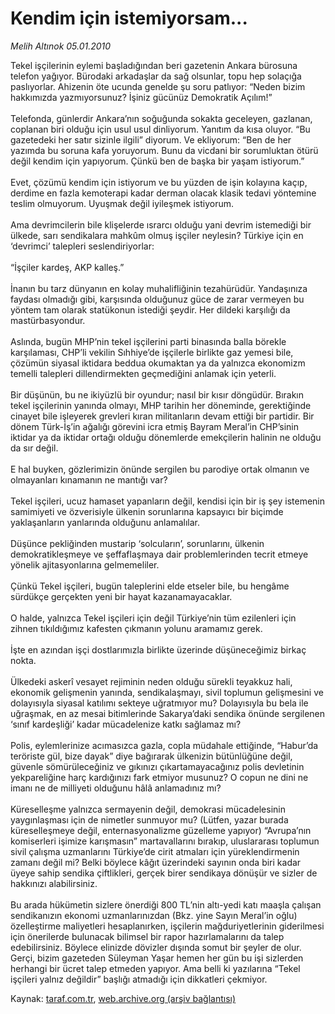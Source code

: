 # Kendim için istemiyorsam...

*Melih Altınok 05.01.2010*

<div class="yazi">Tekel işçilerinin eylemi başladığından beri gazetenin Ankara bürosuna telefon yağıyor. Bürodaki arkadaşlar da sağ olsunlar, topu hep solaçığa paslıyorlar. Ahizenin öte ucunda genelde şu soru patlıyor: “Neden bizim hakkımızda yazmıyorsunuz? İşiniz gücünüz Demokratik Açılım!” <br/><br/>Telefonda, günlerdir Ankara’nın soğuğunda sokakta geceleyen, gazlanan, coplanan biri olduğu için usul usul dinliyorum. Yanıtım da kısa oluyor. “Bu gazetedeki her satır sizinle ilgili” diyorum. Ve ekliyorum: “Ben de her yazımda bu soruna kafa yoruyorum. Bunu da vicdani bir sorumluktan ötürü değil kendim için yapıyorum. Çünkü ben de başka bir yaşam istiyorum.” <br/><br/>Evet, çözümü kendim için istiyorum ve bu yüzden de işin kolayına kaçıp, derdime en fazla kemoterapi kadar derman olacak klasik tedavi yöntemine teslim olmuyorum. Uyuşmak değil iyileşmek istiyorum. <br/><br/>Ama devrimcilerin bile klişelerde ısrarcı olduğu yani devrim istemediği bir ülkede, sarı sendikalara mahkûm olmuş işçiler neylesin? Türkiye için en ‘devrimci’ talepleri seslendiriyorlar: <br/><br/>“İşçiler kardeş, AKP kalleş.” <br/><br/>İnanın bu tarz dünyanın en kolay muhalifliğinin tezahürüdür. Yandaşınıza faydası olmadığı gibi, karşısında olduğunuz güce de zarar vermeyen bu yöntem tam olarak statükonun istediği şeydir. Her dildeki karşılığı da mastürbasyondur. <br/><br/>Aslında, bugün MHP’nin tekel işçilerini parti binasında balla börekle karşılaması, CHP’li vekilin Sıhhiye’de işçilerle birlikte gaz yemesi bile, çözümün siyasal iktidara beddua okumaktan ya da yalnızca ekonomizm temelli talepleri dillendirmekten geçmediğini anlamak için yeterli. <br/><br/>Bir düşünün, bu ne ikiyüzlü bir oyundur; nasıl bir kısır döngüdür. Bırakın tekel işçilerinin yanında olmayı, MHP tarihin her döneminde, gerektiğinde cinayet bile işleyerek grevleri kıran militanların devam ettiği bir partidir. Bir dönem Türk-İş’in ağalığı görevini icra etmiş Bayram Meral’in CHP’sinin iktidar ya da iktidar ortağı olduğu dönemlerde emekçilerin halinin ne olduğu da sır değil. <br/><br/>E hal buyken, gözlerimizin önünde sergilen bu parodiye ortak olmanın ve olmayanları kınamanın ne mantığı var? <br/><br/>Tekel işçileri, ucuz hamaset yapanların değil, kendisi için bir iş şey istemenin samimiyeti ve özverisiyle ülkenin sorunlarına kapsayıcı bir biçimde yaklaşanların yanlarında olduğunu anlamalılar. <br/><br/>Düşünce pekliğinden mustarip ‘solcuların’, sorunlarını, ülkenin demokratikleşmeye ve şeffaflaşmaya dair problemlerinden tecrit etmeye yönelik ajitasyonlarına gelmemeliler. <br/><br/>Çünkü Tekel işçileri, bugün taleplerini elde etseler bile, bu hengâme sürdükçe gerçekten yeni bir hayat kazanamayacaklar. <br/><br/>O halde, yalnızca Tekel işçileri için değil Türkiye’nin tüm ezilenleri için zihnen tıkıldığımız kafesten çıkmanın yolunu aramamız gerek. <br/><br/>İşte en azından işçi dostlarımızla birlikte üzerinde düşüneceğimiz birkaç nokta. <br/><br/>Ülkedeki askerî vesayet rejiminin neden olduğu sürekli teyakkuz hali, ekonomik gelişmenin yanında, sendikalaşmayı, sivil toplumun gelişmesini ve dolayısıyla siyasal katılımı sekteye uğratmıyor mu? Dolayısıyla bu bela ile uğraşmak, en az mesai bitimlerinde Sakarya’daki sendika önünde sergilenen ‘sınıf kardeşliği’ kadar mücadelenize katkı sağlamaz mı? <br/><br/>Polis, eylemlerinize acımasızca gazla, copla müdahale ettiğinde, “Habur’da teröriste gül, bize dayak” diye bağırarak ülkenizin bütünlüğüne değil, güvenle sömürüleceğiniz ve gıkınızı çıkartamayacağınız polis devletinin yekpareliğine harç kardığınızı fark etmiyor musunuz? O copun ne dini ne imanı ne de milliyeti olduğunu hâlâ anlamadınız mı? <br/><br/>Küreselleşme yalnızca sermayenin değil, demokrasi mücadelesinin yaygınlaşması için de nimetler sunmuyor mu? (Lütfen, yazar burada küreselleşmeye değil, enternasyonalizme güzelleme yapıyor) “Avrupa’nın komiserleri işimize karışmasın” martavallarını bırakıp, uluslararası toplumun sivil çalışma uzmanlarını Türkiye’de cirit atmaları için yüreklendirmenin zamanı değil mi? Belki böylece kâğıt üzerindeki sayının onda biri kadar üyeye sahip sendika çiftlikleri, gerçek birer sendikaya dönüşür ve sizler de hakkınızı alabilirsiniz. <br/><br/>Bu arada hükümetin sizlere önerdiği 800 TL’nin altı-yedi katı maaşla çalışan sendikanızın ekonomi uzmanlarınızdan (Bkz. yine Sayın Meral’in oğlu) özelleştirme maliyetleri hesaplanırken, işçilerin mağduriyetlerinin giderilmesi için önerilerde bulunacak bilimsel bir rapor hazırlamalarını da talep edebilirsiniz. Böylece elinizde dövizler dışında somut bir şeyler de olur. Gerçi, bizim gazeteden Süleyman Yaşar hemen her gün bu işi sizlerden herhangi bir ücret talep etmeden yapıyor. Ama belli ki yazılarına “Tekel işçileri yalnız değildir” başlığı atmadığı için dikkatleri çekmiyor.
              </div>

Kaynak: [taraf.com.tr](http://www.taraf.com.tr:80/makale/9370.htm), [web.archive.org (arşiv bağlantısı)](http://web.archive.org/web/20100323111435/http://www.taraf.com.tr:80/makale/9370.htm)
